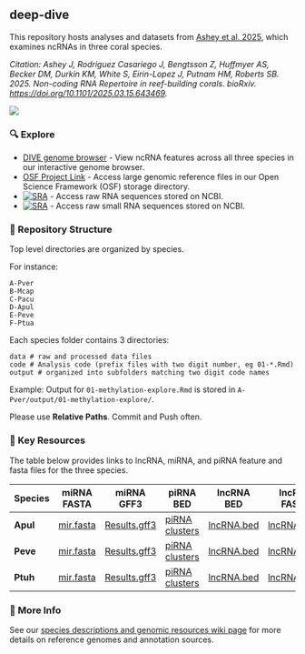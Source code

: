 ## deep-dive

This repository hosts analyses and datasets from [Ashey et al. 2025](https://doi.org/10.1101/2025.03.15.643469), which examines ncRNAs in three coral species. 

*Citation: Ashey J, Rodriguez Casariego J, Bengtsson Z, Huffmyer AS,  Becker DM, Durkin KM,  White S, Eirin-Lopez J, Putnam HM, Roberts SB. 2025. Non-coding RNA Repertoire in reef-building corals. bioRxiv. https://doi.org/10.1101/2025.03.15.643469.*

![](https://urol-e5.github.io/deep-dive-genome-browser/img/dive.png)

### 🔍 Explore 

- [DIVE genome browser](https://urol-e5.github.io/deep-dive-genome-browser/) - View ncRNA features across all three species in our interactive genome browser.
- [OSF Project Link](https://osf.io/aw53f/) - Access large genomic reference files in our Open Science Framework (OSF) storage directory. 
- [![SRA](https://img.shields.io/badge/SRA-PRJNA1236658-blue)](https://www.ncbi.nlm.nih.gov/bioproject/PRJNA1236658/) - Access raw RNA sequences stored on NCBI. 
- [![SRA](https://img.shields.io/badge/SRA-PRJNA1236666-blue)](https://www.ncbi.nlm.nih.gov/bioproject/PRJNA1236666/) - Access raw small RNA sequences stored on NCBI. 

### 📂 Repository Structure

Top level directories are organized by species.

For instance:

```
A-Pver
B-Mcap
C-Pacu
D-Apul
E-Peve
F-Ptua
```

Each species folder contains 3 directories: 

```
data # raw and processed data files 
code # Analysis code (prefix files with two digit number, eg 01-*.Rmd)
output # organized into subfolders matching two digit code names 
```

Example: Output for `01-methylation-explore.Rmd` is stored in `A-Pver/output/01-methylation-explore/`.

Please use **Relative Paths**. Commit and Push often. 

### 📑 Key Resources

The table below provides links to lncRNA, miRNA, and piRNA feature and fasta files for the three species. 


| Species  | miRNA FASTA                                                                                                                                                           | miRNA GFF3                                                                                                                                                                  | piRNA BED                                                                                                                                                           | lncRNA BED                                                                                                        | lncRNA FASTA                                                                                                          |
| -------- | --------------------------------------------------------------------------------------------------------------------------------------------------------------------- | --------------------------------------------------------------------------------------------------------------------------------------------------------------------------- | ------------------------------------------------------------------------------------------------------------------------------------------------------------------- | ----------------------------------------------------------------------------------------------------------------- | --------------------------------------------------------------------------------------------------------------------- |
| **Apul** | [mir.fasta](https://github.com/urol-e5/deep-dive/blob/main/D-Apul/output/13.2.1-Apul-sRNAseq-ShortStack-31bp-fastp-merged-cnidarian_miRBase/ShortStack_out/mir.fasta) | [Results.gff3](https://github.com/urol-e5/deep-dive/blob/main/D-Apul/output/13.2.1-Apul-sRNAseq-ShortStack-31bp-fastp-merged-cnidarian_miRBase/ShortStack_out/Results.gff3) | [piRNA clusters](https://github.com/urol-e5/deep-dive/blob/main/D-Apul/output/18-Apul-piRNA/0_piRNA_pipeline_proTRAC/proTRAC_results_APUL/APUL.merged.clusters.bed) | [lncRNA.bed](https://github.com/urol-e5/deep-dive/blob/main/D-Apul/output/05.33-lncRNA-discovery/Apul_lncRNA.bed) | [lncRNA.fasta](https://github.com/urol-e5/deep-dive/blob/main/D-Apul/output/05.33-lncRNA-discovery/Apul_lncRNA.fasta) |
| **Peve** | [mir.fasta](https://github.com/urol-e5/deep-dive/blob/main/E-Peve/output/08.2-Peve-sRNAseq-ShortStack-31bp-fastp-merged/ShortStack_out/mir.fasta)                     | [Results.gff3](https://github.com/urol-e5/deep-dive/blob/main/E-Peve/output/08.2-Peve-sRNAseq-ShortStack-31bp-fastp-merged/ShortStack_out/Results.gff3)                     | [piRNA clusters](https://github.com/urol-e5/deep-dive/blob/main/E-Peve/output/18-Peve-piRNA/0_piRNA_pipeline_proTRAC/proTRAC_results_PEVE/PEVE.merged.clusters.bed) | [lncRNA.bed](https://github.com/urol-e5/deep-dive/blob/main/E-Peve/output/Peve_lncRNA.bed)                        | [lncRNA.fasta](https://github.com/urol-e5/deep-dive/blob/main/E-Peve/output/Peve_lncRNA.fasta)                        |
| **Ptuh** | [mir.fasta](https://github.com/urol-e5/deep-dive/blob/main/F-Pmea/output/13.2.1-Pmea-sRNAseq-ShortStack-31bp-fastp-merged-cnidarian_miRBase/ShortStack_out/mir.fasta) | [Results.gff3](https://github.com/urol-e5/deep-dive/blob/main/F-Pmea/output/13.2.1-Pmea-sRNAseq-ShortStack-31bp-fastp-merged-cnidarian_miRBase/ShortStack_out/Results.gff3) | [piRNA clusters](https://github.com/urol-e5/deep-dive/blob/main/F-Pmea/output/18-Pmea-piRNA/0_piRNA_pipeline_proTRAC/proTRAC_results_PMEA/PMEA.merged.clusters.bed) | [lncRNA.bed](https://github.com/urol-e5/deep-dive/blob/main/F-Pmea/output/02-lncRNA-discovery/Pmea_lncRNA.bed)    | [lncRNA.fasta](https://github.com/urol-e5/deep-dive/blob/main/F-Pmea/output/02-lncRNA-discovery/Pmea_lncRNA.fasta)    |

### 🔗 More Info

See our [species descriptions and genomic resources wiki page](https://github.com/urol-e5/deep-dive/wiki/Species-Characteristics-and-Genomic-Resources) for more details on reference genomes and annotation sources. 